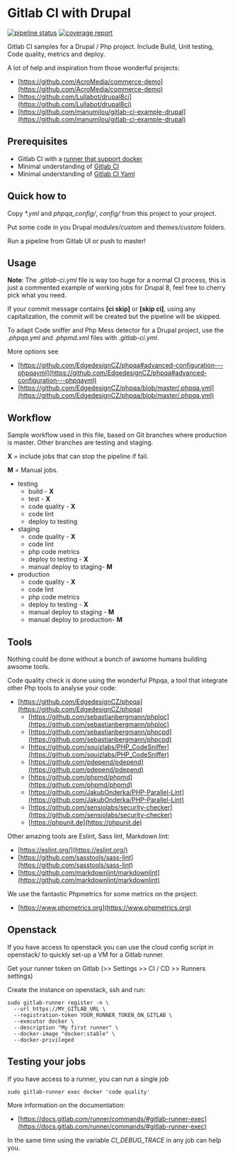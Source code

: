 # Gitlab CI with Drupal

[![pipeline status](https://gitlab.com/mog33/gitlab-ci-drupal/badges/master/pipeline.svg)](https://gitlab.com/mog33/gitlab-ci-drupal/commits/master) [![coverage report](https://gitlab.com/mog33/gitlab-ci-drupal/badges/master/coverage.svg)](https://gitlab.com/mog33/gitlab-ci-drupal/commits/master)

Gitlab CI samples for a Drupal / Php project. Include Build, Unit testing, Code
quality, metrics and deploy.

A lot of help and inspiration from those wonderful projects:

- [https://github.com/AcroMedia/commerce-demo](https://github.com/AcroMedia/commerce-demo)
- [https://github.com/Lullabot/drupal8ci](https://github.com/Lullabot/drupal8ci)
- [https://github.com/manumilou/gitlab-ci-example-drupal](https://github.com/manumilou/gitlab-ci-example-drupal)

## Prerequisites

- Gitlab CI with a [runner that support docker](https://docs.gitlab.com/runner/)
- Minimal understanding of [Gitlab CI](https://about.gitlab.com/features/gitlab-ci-cd/)
- Minimal understanding of [Gitlab CI Yaml](https://docs.gitlab.com/ee/ci/yaml)

## Quick how to

Copy _*.yml_ and _phpqa_config/_, _config/_ from this project to your project.

Put some code in you Drupal _modules/custom_ and _themes/custom_ folders.

Run a pipeline from Gitlab UI or push to master!

## Usage

**Note**: The _.gitlab-ci.yml_ file is way too huge for a normal CI process,
this is just a commented example of working jobs for Drupal 8, feel free to
cherry pick what you need.

If your commit message contains **[ci skip]** or **[skip ci]**, using any
capitalization, the commit will be created but the pipeline will be skipped.

To adapt Code sniffer and Php Mess detector for a Drupal project, use the
_.phpqa.yml_ and _.phpmd.xml_ files with _.gitlab-ci.yml_.

More options see

- [https://github.com/EdgedesignCZ/phpqa#advanced-configuration---phpqayml](https://github.com/EdgedesignCZ/phpqa#advanced-configuration---phpqayml)
- [https://github.com/EdgedesignCZ/phpqa/blob/master/.phpqa.yml](https://github.com/EdgedesignCZ/phpqa/blob/master/.phpqa.yml)

## Workflow

Sample workflow used in this file, based on Git branches where production is
master. Other branches are testing and staging.

  **X** = include jobs that can stop the pipeline if fail.

  **M** = Manual jobs.

- testing
  - build - **X**
  - test - **X**
  - code quality - **X**
  - code lint
  - deploy to testing
- staging
  - code quality - **X**
  - code lint
  - php code metrics
  - deploy to testing - **X**
  - manual deploy to staging- **M**
- production
  - code quality - **X**
  - code lint
  - php code metrics
  - deploy to testing - **X**
  - manual deploy to staging - **M**
  - manual deploy to production- **M**

## Tools

Nothing could be done without a bunch of awsome humans building awsome tools.

Code quality check is done using the wonderful Phpqa, a tool that integrate
other Php tools to analyse your code:

- [https://github.com/EdgedesignCZ/phpqa](https://github.com/EdgedesignCZ/phpqa)
  - [https://github.com/sebastianbergmann/phploc](https://github.com/sebastianbergmann/phploc)
  - [https://github.com/sebastianbergmann/phpcpd](https://github.com/sebastianbergmann/phpcpd)
  - [https://github.com/squizlabs/PHP_CodeSniffer](https://github.com/squizlabs/PHP_CodeSniffer)
  - [https://github.com/pdepend/pdepend](https://github.com/pdepend/pdepend)
  - [https://github.com/phpmd/phpmd](https://github.com/phpmd/phpmd)
  - [https://github.com/JakubOnderka/PHP-Parallel-Lint](https://github.com/JakubOnderka/PHP-Parallel-Lint)
  - [https://github.com/sensiolabs/security-checker](https://github.com/sensiolabs/security-checker)
  - [https://phpunit.de](https://phpunit.de)

Other amazing tools are Eslint, Sass lint, Markdown lint:

- [https://eslint.org/](https://eslint.org/)
- [https://github.com/sasstools/sass-lint](https://github.com/sasstools/sass-lint)
- [https://github.com/markdownlint/markdownlint](https://github.com/markdownlint/markdownlint)

We use the fantastic Phpmetrics for some metrics on the project:

- [https://www.phpmetrics.org](https://www.phpmetrics.org)

## Openstack

If you have access to openstack you can use the cloud config script in openstack/ to quickly set-up a VM for a Gitlab runner.

Get your runner token on Gitlab (>> Settings >> CI / CD >> Runners settings)

Create the instance on openstack, ssh and run:

```shell
sudo gitlab-runner register -n \
  --url https://MY_GITLAB_URL \
  --registration-token YOUR_RUNNER_TOKEN_ON_GITLAB \
  --executor docker \
  --description "My first runner" \
  --docker-image "docker:stable" \
  --docker-privileged
```

## Testing your jobs

If you have access to a runner, you can run a single job

```shell
sudo gitlab-runner exec docker 'code quality'
```

More information on the documentation:

- [https://docs.gitlab.com/runner/commands/#gitlab-runner-exec](https://docs.gitlab.com/runner/commands/#gitlab-runner-exec)

In the same time using the variable _CI_DEBUG_TRACE_ in any job can help you.
